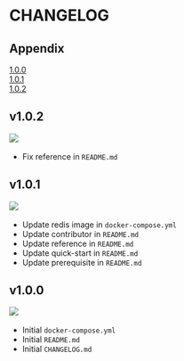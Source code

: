 # CHANGELOG

## Appendix
[1.0.0](#vone) <br>
[1.0.1](#vonepzeromone) <br>
[1.0.2](#vonepzeromtwo) <br>

<h2 id="vonepzeromtwo">v1.0.2</h2>
<img src="https://img.shields.io/badge/FIX-FFE12B?style=flat-square"/>&nbsp;

* Fix reference in `README.md`

<h2 id="vonepzeromone">v1.0.1</h2>
<img src="https://img.shields.io/badge/UPDATE-2496ED?style=flat-square"/>&nbsp;

* Update redis image in `docker-compose.yml`
* Update contributor in `README.md`
* Update reference in `README.md`
* Update quick-start in `README.md`
* Update prerequisite in `README.md`

<h2 id="vone">v1.0.0</h2>
<img src="https://img.shields.io/badge/NEW-6db33f?style=flat-square"/>&nbsp;

* Initial `docker-compose.yml`
* Initial `README.md`
* Initial `CHANGELOG.md`
